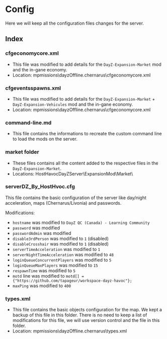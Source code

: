 # Config

Here we will keep all the configuration files changes for the server.

## Index

### cfgeconomycore.xml

* This file was modified to add details for the `DayZ-Expansion-Market` mod and the in-gane economy.
* Location: mpmissions\dayzOffline.chernarus\cfgeconomycore.xml

### cfgeventsspawns.xml

* This file was modified to add details for the `DayZ-Expansion-Market` + `DayZ-Expansion-Vehicules` mod and the in-gane economy.
* Location: mpmissions\dayzOffline.chernarus\cfgeconomycore.xml

### command-line.md

* This file contains the informations to recreate the custom command line to load the mods on the server.

### market folder

* These files contains all the content added to the respective files in the `DayZ-Expansion-Market`.
* Locations: HostHavocDayZServer\ExpansionMod\Market\

### serverDZ_By_HostHvoc.cfg

This file contains the basic configuration of the server like day/night acceleration, maps (Chernarus/Livonia) and passwords.

Modifications:
* `hostname` was modified to `DayZ QC (Canada) - Learning Community`
* `password` was modified
* `passwordAdmin` was modified
* `disable3rdPerson` was modified to `1` (disabled)
* `disableCrosshair` was modified to `1` (disabled)
* `serverTimeAcceleration` was modified to `1`
* `serverNightTimeAcceleration` was modified to `48`
* `loginQueueConcurrentPlayers` was modified to `5`
* `loginQueueMaxPlayers` was modified to `15`
* `respawnTime` was modified to `5`
* `motd` line was modified to `motd[] = {"https://github.com/tapageur/workspace-dayz-havoc"};`
* `maxPing` was modified to `400`

### types.xml

* This file contains the basic objects configuration for the map. We kept a backup of this file in this folder. There is no need to keep a list of modifications for this file, we will use version control and the file in this folder.
* Location: mpmissions\dayzOffline.chernarus\types.xml
